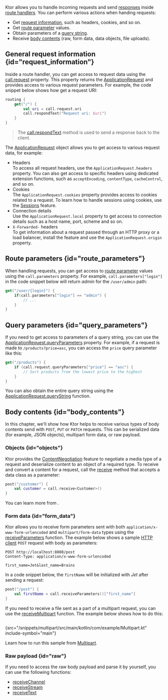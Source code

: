 [//]: # (title: Requests)

Ktor allows you to handle incoming requests and send [responses](responses.md) inside [route handlers](Routing_in_Ktor.md#define_route). You can perform various actions when handing requests:
* Get [request information](#request_information), such as headers, cookies, and so on.
* Get [route parameter](#route_parameters) values.
* Obtain parameters of a [query string](#query_parameters).
* Receive [body contents](#body_contents) (raw, form data, data objects, file uploads).

## General request information {id="request_information"}
Inside a route handler, you can get access to request data using the [call.request](https://api.ktor.io/%ktor_version%/io.ktor.application/-application-call/request.html) property. This property returns the [ApplicationRequest](https://api.ktor.io/%ktor_version%/io.ktor.request/-application-request/index.html) and provides access to various request parameters. For example, the code snippet below shows how get a request URI:
```kotlin
routing {
    get("/") {
        val uri = call.request.uri
        call.respondText("Request uri: $uri")
    }
}
```
> The [call.respondText](responses.md) method is used to send a response back to the client.

The [ApplicationRequest](https://api.ktor.io/%ktor_version%/io.ktor.request/-application-request/index.html) object allows you to get access to various request data, for example:
* Headers  
  To access all request headers, use the `ApplicationRequest.headers` property. You can also get access to specific headers using dedicated extension functions, such as `acceptEncoding`, `contentType`, `cacheControl`, and so on.
* Cookies  
  The `ApplicationRequest.cookies` property provides access to cookies related to a request. To learn how to handle sessions using cookies, use the [Sessions](sessions.md) feature.
* Connection details  
  Use the `ApplicationRequest.local` property to get access to connection details such as a host name, port, scheme and so on.
* `X-Forwarded-` headers  
  To get information about a request passed through an HTTP proxy or a load balancer, install the [](forward-headers.md) feature and use the `ApplicationRequest.origin` property.


## Route parameters {id="route_parameters"}
When handling requests, you can get access to [route parameter](Routing_in_Ktor.md#route_parameter) values using the `call.parameters` property. For example, `call.parameters["login"]` in the code snippet below will return _admin_ for the `/user/admin` path:
```kotlin
get("/user/{login}") {
    if(call.parameters["login"] == "admin") {
        // ...
    }
}
```


## Query parameters {id="query_parameters"}

If you need to get access to parameters of a <emphasis tooltip="query_string">query string</emphasis>, you can use the [ApplicationRequest.queryParameters](https://api.ktor.io/%ktor_version%/io.ktor.request/-application-request/query-parameters.html) property. For example, if a request is made to `/products?price=asc`, you can access the `price` query parameter like this:

```kotlin
get("/products") {
    if (call.request.queryParameters["price"] == "asc") {
        // Sort products from the lowest price to the highest
    }
}
```
You can also obtain the entire query string using the [ApplicationRequest.queryString](https://api.ktor.io/%ktor_version%/io.ktor.request/query-string.html) function.


## Body contents {id="body_contents"}
In this chapter, we'll show how Ktor helps to receive various types of body contents send with `POST`, `PUT` or `PATCH` requests.
This can be serialized data (for example, JSON objects), multipart form data, or raw payload.

### Objects {id="objects"}
Ktor provides the [ContentNegotiation](serialization.md) feature to negotiate a media type of a request and deserialize content to an object of a required type. To receive and convert a content for a request, call the [receive](https://api.ktor.io/%ktor_version%/io.ktor.request/receive.html) method that accepts a data class as a parameter: 
```kotlin
post("/customer") {
    val customer = call.receive<Customer>()
}
```
You can learn more from [](serialization.md).

### Form data {id="form_data"}
Ktor allows you to receive form parameters sent with both `application/x-www-form-urlencoded` and `multipart/form-data` types using the [receiveParameters](https://api.ktor.io/%ktor_version%/io.ktor.request/receive-parameters.html) function. The example below shows a sample [HTTP client](https://www.jetbrains.com/help/idea/http-client-in-product-code-editor.html) `POST` request with body as parameters:
```HTTP
POST http://localhost:8080/post
Content-Type: application/x-www-form-urlencoded

first_name=Jet&last_name=Brains
```
In a code snippet below, the `firstName` will be initialized with _Jet_ after sending a request:
```kotlin
post("/post") {
    val firstName = call.receiveParameters()["first_name"]
}
```

If you need to receive a file sent as a part of a multipart request, you can use the [receiveMultipart](https://api.ktor.io/%ktor_version%/io.ktor.request/receive-multipart.html) function. The example below shows how to do this:
```kotlin
```
{src="/snippets/multipart/src/main/kotlin/com/example/Multipart.kt" include-symbol="main"}

Learn how to run this sample from [Multipart](https://github.com/ktorio/ktor-documentation/tree/master/codeSnippets/snippets/multipart).


### Raw payload {id="raw"}
If you need to access the raw body payload and parse it by yourself, you can use the following functions:
* [receiveChannel](https://api.ktor.io/%ktor_version%/io.ktor.request/-application-request/receive-channel.html)
* [receiveStream](https://api.ktor.io/%ktor_version%/io.ktor.request/receive-stream.html)
* [receiveText](https://api.ktor.io/%ktor_version%/io.ktor.request/receive-text.html)
